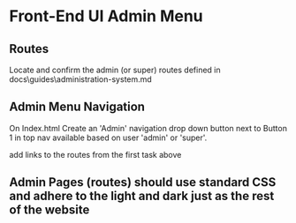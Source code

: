 # Front-End UI Admin Menu

## Routes
Locate and confirm the admin (or super) routes defined in docs\guides\administration-system.md

## Admin Menu Navigation
On Index.html Create an 'Admin' navigation drop down button next to Button 1 in top nav available based on user 'admin' or 'super'.

add links to the routes from the first task above

## Admin Pages (routes) should use standard CSS and adhere to the light and dark just as the rest of the website


